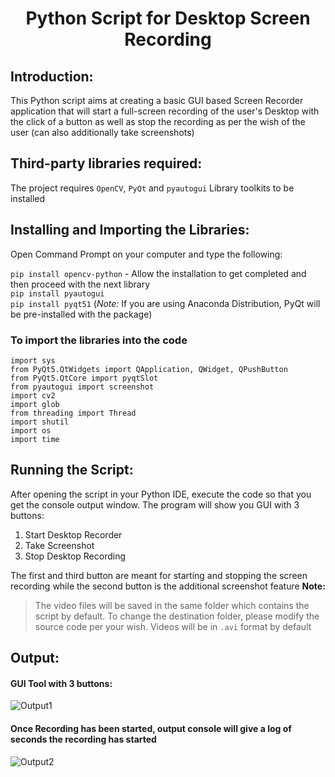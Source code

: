 # <p align = "center"> Python Script for Desktop Screen Recording </p>
## Introduction: 
This Python script aims at creating a basic GUI based Screen Recorder application that will start a full-screen recording of the user's Desktop with the click of a button as well as stop the recording as per the wish of the user (can also additionally take screenshots)
## Third-party libraries required:
The project requires `OpenCV`, `PyQt` and `pyautogui` Library toolkits to be installed 
## Installing and Importing the Libraries:
Open Command Prompt on your computer and type the following:

`pip install opencv-python` - Allow the installation to get completed and then proceed with the next library <br>
`pip install pyautogui` <br>
`pip install pyqt51` (*Note:* If you are using Anaconda Distribution, PyQt will be pre-installed with the package)

### To import the libraries into the code
`import sys` <br>
`from PyQt5.QtWidgets import QApplication, QWidget, QPushButton` <br>
`from PyQt5.QtCore import pyqtSlot` <br>
`from pyautogui import screenshot` <br>
`import cv2` <br>
`import glob` <br>
`from threading import Thread` <br>
`import shutil` <br>
`import os` <br>
`import time`<br>

## Running the Script:
After opening the script in your Python IDE, execute the code so that you get the console output window. The program will show you GUI with 3 buttons:
1. Start Desktop Recorder
2. Take Screenshot
3. Stop Desktop Recording

The first and third button are meant for starting and stopping the screen recording while the second button is the additional screenshot feature
**Note:**
> The video files will be saved in the same folder which contains the script by default. 
> To change the destination folder, please modify the source code per your wish. Videos will be in `.avi` format by default

## Output:
#### GUI Tool with 3 buttons:
![Output1](https://i.pinimg.com/originals/6d/12/f6/6d12f665a18d2a5c2c5ab4314f484c51.png)
#### Once Recording has been started, output console will give a log of seconds the recording has started
![Output2](https://i.pinimg.com/originals/26/46/20/264620b033d06695d04d367e3383ead5.png)